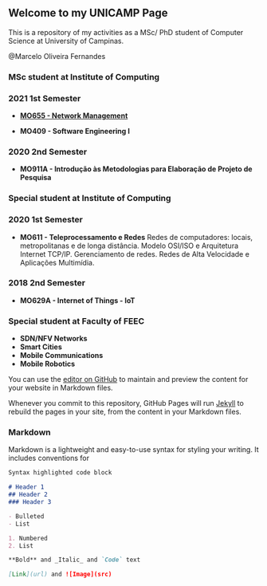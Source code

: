 ## Welcome to my UNICAMP Page

This is a repository of my activities as a MSc/ PhD student of Computer Science at University of Campinas.

@Marcelo Oliveira Fernandes

### MSc student at Institute of Computing

### 2021 1st Semester

- **[MO655 - Network Management](MO655-NetworkManagement.md)**

- **MO409 - Software Engineering I**

### 2020 2nd Semester

- **MO911A - Introdução às Metodologias para Elaboração de Projeto de Pesquisa**


### Special student at Institute of Computing

### 2020 1st Semester

- **MO611 - Teleprocessamento e Redes**
Redes de computadores: locais, metropolitanas e de longa distância. Modelo OSI/ISO e Arquitetura Internet TCP/IP. Gerenciamento de redes. Redes de Alta Velocidade e Aplicações Multimídia.

### 2018 2nd Semester

- **MO629A - Internet of Things - IoT**


### Special student at Faculty of FEEC

- **SDN/NFV Networks**
- **Smart Cities**
- **Mobile Communications**
- **Mobile Robotics**




You can use the [editor on GitHub](https://github.com/marceloofernandes/marceloofernandes.gitbub.io/edit/main/README.md) to maintain and preview the content for your website in Markdown files.

Whenever you commit to this repository, GitHub Pages will run [Jekyll](https://jekyllrb.com/) to rebuild the pages in your site, from the content in your Markdown files.

### Markdown

Markdown is a lightweight and easy-to-use syntax for styling your writing. It includes conventions for

```markdown
Syntax highlighted code block

# Header 1
## Header 2
### Header 3

- Bulleted
- List

1. Numbered
2. List

**Bold** and _Italic_ and `Code` text

[Link](url) and ![Image](src)
```

